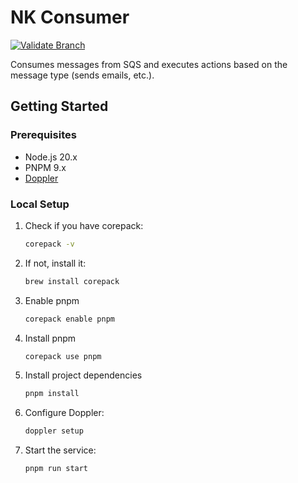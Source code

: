 # NK Consumer

[![Validate Branch](https://github.com/CandeeGenerations/nk-consumer/actions/workflows/validate-branch.yml/badge.svg)](https://github.com/CandeeGenerations/nk-consumer/actions/workflows/validate-branch.yml)

Consumes messages from SQS and executes actions based on the message type (sends emails, etc.).

## Getting Started

### Prerequisites

- Node.js 20.x
- PNPM 9.x
- [Doppler](https://docs.doppler.com/docs/install-cli)

### Local Setup

1. Check if you have corepack:
   ```sh
   corepack -v
   ```
1. If not, install it:
   ```sh
   brew install corepack
   ```
1. Enable pnpm
   ```sh
   corepack enable pnpm
   ```
1. Install pnpm
   ```sh
   corepack use pnpm
   ```
1. Install project dependencies
   ```sh
   pnpm install
   ```
1. Configure Doppler:
   ```sh
   doppler setup
   ```
1. Start the service:
   ```sh
   pnpm run start
   ```
